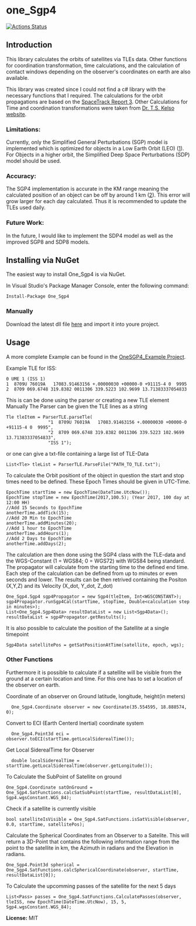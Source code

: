 # one_Sgp4

[![Actions Status](https://github.com/1manprojects/one_Sgp4/workflows/.NET%20Core/badge.svg)](https://github.com/1manprojects/one_Sgp4/actions)

## Introduction

This library calculates the orbits of satellites via TLEs data. Other functions for coordination transformation, time calculations, and the calculation of contact windows depending on the observer's coordinates on earth are also available.

This library was created since I could not find a c# library with the necessary functions that I required. The calculations for the orbit propagations are based on the [SpaceTrack Report 3](https://celestrak.com/NORAD/documentation/spacetrk.pdf). Other Calculations for Time and coordination transformations were taken from [Dr. T.S. Kelso website](http://celestrak.com/columns/).

### Limitations:

Currently, only the  Simplified General Perturbations (SGP) model is implemented which is optimized for objects in a Low Earth Orbit (LEO) ([1](https://celestrak.com/NORAD/documentation/spacetrk.pdf)). For Objects in a higher orbit, the Simplified Deep Space Perturbations (SDP) model should be used. 

### Accuracy:

The SGP4 implementation is accurate in the KM range meaning the calculated position of an object can be off by around 1 km ([2](https://celestrak.com/NORAD/documentation/spacetrk.pdf)). This error will grow larger for each day calculated. Thus it is recommended to update the TLEs used daily.

### Future Work:

In the future, I would like to implement the SDP4 model as well as the improved SGP8 and SDP8 models.



## Installing via NuGet
The easiest way to install One_Sgp4 is via NuGet.

In Visual Studio's Package Manager Console, enter the following command:
```
Install-Package One_Sgp4
```

### Manually
Download the latest dll file [here](https://github.com/1manprojects/one_Sgp4/releases) and import it into youre project.

## Usage
A more complete Example can be found in the [OneSGP4_Example Project](https://github.com/1manprojects/one_Sgp4/blob/master/OneSGP4_Example/Program.cs).


Example TLE for ISS:
```
0 UME 1 (ISS 1)
1  8709U 76019A   17083.91463156 +.00000030 +00000-0 +91115-4 0  9995
2  8709 069.6748 319.8382 0011306 339.5223 102.9699 13.71383337054833
```
This is can be done using the parser or creating a new TLE element Manually
The Parser can be given the TLE lines as a string
```
Tle tleItem = ParserTLE.parseTle(
                "1  8709U 76019A   17083.91463156 +.00000030 +00000-0 +91115-4 0  9995",
                "2  8709 069.6748 319.8382 0011306 339.5223 102.9699 13.71383337054833",
                "ISS 1");
```
or one can give a txt-file containing a large list of TLE-Data
```
List<Tle> tleList = ParserTLE.ParseFile("PATH_TO_TLE.txt");
```

To calculate the Orbit positiont of the object in question the start and stop times need to be defined. These Epoch Times should be given in UTC-Time. 
```
EpochTime startTime = new EpochTime(DateTime.UtcNow());
EpochTime stopTime = new EpochTime(2017,100.5); (Year 2017, 100 day at 12:00 HH)
//Add 15 Seconds to EpochTime
anotherTime.addTick(15);
//Add 20 Min to EpochTime
anotherTime.addMinutes(20);
//Add 1 hour to EpochTime
anotherTime.addHours(1);
//Add 2 Days to EpochTime
anotherTime.addDays(2);
```
The calculation are then done using the SGP4 class with the TLE-data and the WGS-Constant (1 = WGS84; 0 = WGS72) with WGS84 being standard. The propagator will calculate from the starting time to the defined end time. Each step of the calculation can be defined from up to minutes or even seconds and lower. The results can be then retrived containing the Positon (X,Y,Z) and its Velocity (X_dot, Y_dot, Z_dot)
```
One_Sgp4.Sgp4 sgp4Propagator = new Sgp4(tleItem, Int<WGSCONSTANT>);
sgp4Propagator.runSgp4Cal(startTime, stopTime, Double<calculation step in minutes>);
List<One_Sgp4.Sgp4Data> resultDataList = new List<Sgp4Data>();
resultDataList = sgp4Propagator.getRestults();
```
It is also possible to calculate the position of the Satellite at a single timepoint
```
Sgp4Data satellitePos = getSatPositionAtTime(satellite, epoch, wgs);
```

### Other Functions

Furthermore it is possible to calculate if a satellite will be visible from the ground at a certain location and time. For this one has to set a location of the observer on earth.

Coordinate of an observer on Ground latitude, longitude, height(in meters)
```
  One_Sgp4.Coordinate observer = new Coordinate(35.554595, 18.888574, 0);
```
Convert to ECI (Earth Centerd Inertial) coordinate system
```
  One_Sgp4.Point3d eci = observer.toECI(startTime.getLocalSiderealTime());
```
Get Local SiderealTime for Observer
```
  double localSiderealTime = startTime.getLocalSiderealTime(observer.getLongitude());
```

To Calculate the SubPoint of Satellite on ground
```
One_Sgp4.Coordinate satOnGround = One_Sgp4.SatFunctions.calcSatSubPoint(startTime, resultDataList[0], Sgp4.wgsConstant.WGS_84);
```

Check if a satellite is currently visible
```
bool satelliteIsVisible = One_Sgp4.SatFunctions.isSatVisible(observer, 0.0, startTime, satellitePos);
```
Calculate the Spherical Coordinates from an Observer to a Satelite. This will return a 3D-Point that contains the following information range from the point to the satellite in km, the Azimuth in radians and the Elevation in radians.
```
One_Sgp4.Point3d spherical = One_Sgp4.SatFunctions.calcSphericalCoordinate(observer, startTime, resultDataList[0]);
```
To Calculate the upcomming passes of the satellite for the next 5 days
```
List<Pass> passes = One_Sgp4.SatFunctions.CalculatePasses(observer, tleISS, new EpochTime(DateTime.UtcNow), 15, 5, Sgp4.wgsConstant.WGS_84);
```

**License:** MIT
